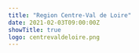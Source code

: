 ```yaml
---
title: "Region Centre-Val de Loire"
date: 2021-02-03T09:00:00Z
showTitle: true
logo: centrevaldeloire.png
---
```

